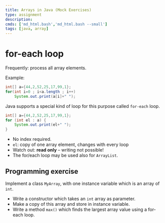 ```yaml
---
title: Arrays in Java (Mock Exercises)
type: assignment
description: 
cmds: ['md_html.bash','md_html.bash --small']
tags: [java, array]
---
```





# for-each loop

Frequently: process all array elements.

Example:

```java
int[] a={44,2,52,25,17,99,1};
for(int i=0 ; i<a.length ; i++)
    System.out.print(a[i]+" ");
```

Java supports a special kind of loop for this purpose called `for-each` loop.

```java
int[] a={44,2,52,25,17,99,1};
for (int el : a) {
    System.out.print(el+" ");
}
```



- No index required.
- `el`:  copy of one array element, changes with every loop
- Watch out: **read only** – writing not possible!
- The for/each loop may be used also for `ArrayList`.




## Programming exercise


Implement a class `MyArray`, with one instance variable which is an array of `int`.

- Write a constructor which takes an `int` array as parameter.
- Make a copy of this array and store in instance variable.
- Write a method `max()` which finds the largest array value using a for-each loop.
  






